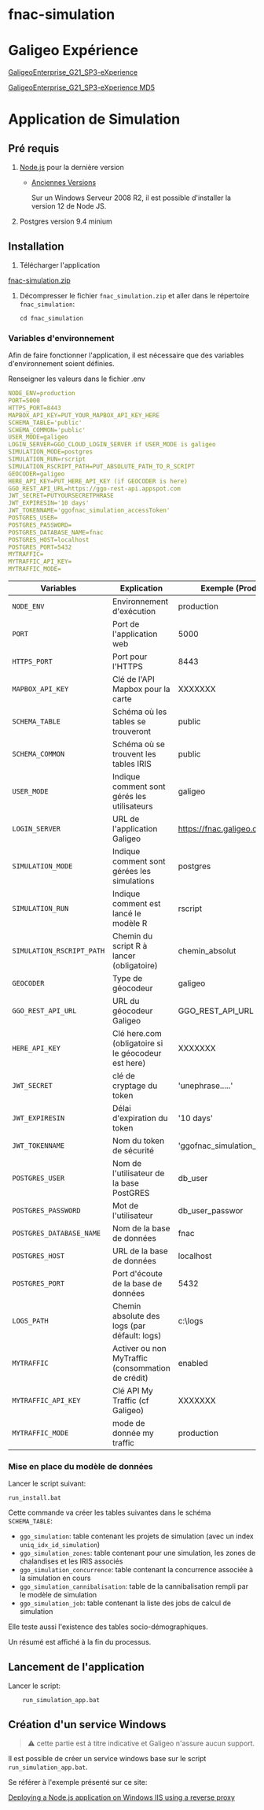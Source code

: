 # fnac-simulation

# Galigeo Expérience

[GaligeoEnterprise_G21_SP3-eXperience](https://download.galigeo.com/Fnac/GaligeoEnterprise_G21_SP3-eXperience.zip)

[GaligeoEnterprise_G21_SP3-eXperience MD5](https://download.galigeo.com/Fnac/GaligeoEnterprise_G21_SP3-eXperience.zip.MD5)

# Application de Simulation
## Pré requis

1.  [Node.js](https://nodejs.org/en/) pour la dernière version
    - [Anciennes Versions](https://nodejs.org/en/download/releases/)
        
        Sur un Windows Serveur 2008 R2, il est possible d'installer la version 12 de Node JS. 

1.  Postgres version 9.4 minium

## Installation

1.  Télécharger l'application

[fnac-simulation.zip](https://github.com/rtaggo/fnac_simulation-livrable/raw/main/fnac_simulation.zip)

1.  Décompresser le fichier `fnac_simulation.zip` et aller dans le répertoire `fnac_simulation`:

        cd fnac_simulation

### Variables d'environnement

Afin de faire fonctionner l'application, il est nécessaire que des variables d'environnement soient définies.

Renseigner les valeurs dans le fichier .env

```yaml
NODE_ENV=production
PORT=5000
HTTPS_PORT=8443
MAPBOX_API_KEY=PUT_YOUR_MAPBOX_API_KEY_HERE
SCHEMA_TABLE='public'
SCHEMA_COMMON='public'
USER_MODE=galigeo
LOGIN_SERVER=GGO_CLOUD_LOGIN_SERVER if USER_MODE is galigeo
SIMULATION_MODE=postgres
SIMULATION_RUN=rscript
SIMULATION_RSCRIPT_PATH=PUT_ABSOLUTE_PATH_TO_R_SCRIPT
GEOCODER=galigeo
HERE_API_KEY=PUT_HERE_API_KEY (if GEOCODER is here)
GGO_REST_API_URL=https://ggo-rest-api.appspot.com
JWT_SECRET=PUTYOURSECRETPHRASE
JWT_EXPIRESIN='10 days'
JWT_TOKENNAME='ggofnac_simulation_accessToken'
POSTGRES_USER=
POSTGRES_PASSWORD=
POSTGRES_DATABASE_NAME=fnac
POSTGRES_HOST=localhost
POSTGRES_PORT=5432
MYTRAFFIC=
MYTRAFFIC_API_KEY=
MYTRAFFIC_MODE=
```

| Variables                 | Explication                                         | Exemple (Production)             |
| ------------------------- | --------------------------------------------------- | -------------------------------- |
| `NODE_ENV`                | Environnement d'exécution                           | production                       |
| `PORT`                    | Port de l'application web                           | 5000                             |
| `HTTPS_PORT`              | Port pour l'HTTPS                                   | 8443                             |
| `MAPBOX_API_KEY`          | Clé de l'API Mapbox pour la carte                   | XXXXXXX                          |
| `SCHEMA_TABLE`            | Schéma où les tables se trouveront                  | public                           |
| `SCHEMA_COMMON`           | Schéma où se trouvent les tables IRIS               | public                           |
| `USER_MODE`               | Indique comment sont gérés les utilisateurs         | galigeo                          |
| `LOGIN_SERVER`            | URL de l'application Galigeo                        | https://fnac.galigeo.com         |
| `SIMULATION_MODE`         | Indique comment sont gérées les simulations         | postgres                         |
| `SIMULATION_RUN`          | Indique comment est lancé le modèle R               | rscript                          |
| `SIMULATION_RSCRIPT_PATH` | Chemin du script R à lancer (obligatoire)           | chemin_absolut                   |
| `GEOCODER`                | Type de géocodeur                                   | galigeo                          |
| `GGO_REST_API_URL`        | URL du géocodeur Galigeo                            | GGO_REST_API_URL                 |
| `HERE_API_KEY`            | Clé here.com (obligatoire si le géocodeur est here) | XXXXXXX                          |
| `JWT_SECRET`              | clé de cryptage du token                            | 'unephrase.....'                 |
| `JWT_EXPIRESIN`           | Délai d'expiration du token                         | '10 days'                        |
| `JWT_TOKENNAME`           | Nom du token de sécurité                            | 'ggofnac_simulation_accessToken' |
| `POSTGRES_USER`           | Nom de l'utilisateur de la base PostGRES            | db_user                          |
| `POSTGRES_PASSWORD`       | Mot de l'utilisateur                                | db_user_passwor                  |
| `POSTGRES_DATABASE_NAME`  | Nom de la base de données                           | fnac                             |
| `POSTGRES_HOST`           | URL de la base de données                           | localhost                        |
| `POSTGRES_PORT`           | Port d'écoute de la base de données                 | 5432                             |
| `LOGS_PATH`               | Chemin absolute des logs (par défault: logs)        | c:\logs                          |
| `MYTRAFFIC`               | Activer ou non MyTraffic (consommation de crédit)   | enabled                          |
| `MYTRAFFIC_API_KEY`       | Clé API My Traffic (cf Galigeo)                     | XXXXXXX                          |
| `MYTRAFFIC_MODE`          | mode de donnée my traffic                           | production                       |

### Mise en place du modèle de données

Lancer le script suivant:

    run_install.bat

Cette commande va créer les tables suivantes dans le schéma `SCHEMA_TABLE`:

- `ggo_simulation`: table contenant les projets de simulation (avec un index `uniq_idx_id_simulation`)
- `ggo_simulation_zones`: table contenant pour une simulation, les zones de chalandises et les IRIS associés
- `ggo_simulation_concurrence`: table contenant la concurrence associée à la simulation en cours
- `ggo_simulation_cannibalisation`: table de la cannibalisation rempli par le modèle de simulation
- `ggo_simulation_job`: table contenant la liste des jobs de calcul de simulation

Elle teste aussi l'existence des tables socio-démographiques.

Un résumé est affiché à la fin du processus.

## Lancement de l'application

Lancer le script:

        run_simulation_app.bat

## Création d'un service Windows

> :warning: cette partie est à titre indicative et Galigeo n'assure aucun support.

Il est possible de créer un service windows base sur le script `run_simulation_app.bat`.

Se référer à l'exemple présenté sur ce site:

[Deploying a Node.js application on Windows IIS using a reverse proxy](https://alex.domenici.net/archive/deploying-a-node-js-application-on-windows-iis-using-a-reverse-proxy)
